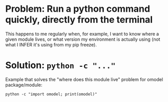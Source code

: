 # Problem: Run a python command quickly, directly from the terminal

This happens to me regularly when, for example, I want to know where a given module lives,
or what version my environment is actually using (not what I INFER it's using from my pip freeze).

# Solution: `python -c "..."`

Example that solves the "where does this module live" problem for omodel package/module:

```
python -c "import omodel; print(omodel)"
```
